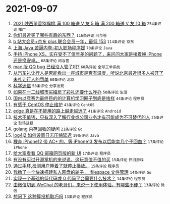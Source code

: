 # 2021-09-07

1. [2021 陕西翠香猕猴桃 满 100 箱送 V 友 5 箱 满 200 箱送 V 友 10 箱](https://www.v2ex.com/t/800328) `254条评论` `推广`
1. [你们最近买了哪些有趣的东西？](https://www.v2ex.com/t/800284) `116条评论` `问与答`
1. [b 站大会员+京东 plus 联合会员一年，最低 153](https://www.v2ex.com/t/800357) `114条评论` `京东`
1. [上海 Java 苦逼内卷-初入职场程序媛](https://www.v2ex.com/t/800379) `70条评论` `Java`
1. [手持 iPhone XS，实在受不了信号差的问题了，来问问大家是接着换 iPhone 还是换安卓。](https://www.v2ex.com/t/800290) `68条评论` `问与答`
1. [mac 版 QQ bug 已经没人管了吗?](https://www.v2ex.com/t/800298) `60条评论` `全球工单系统`
1. [从汽车礼让行人是否能看出一座城市是否有温度，听说北京最近很多人被开了未礼让行人的罚单](https://www.v2ex.com/t/800435) `60条评论` `北京`
1. [科学迷信](https://www.v2ex.com/t/800292) `58条评论` `分享发现`
1. [如果在一二线城市买婚房了彩礼还要什么咋办](https://www.v2ex.com/t/800338) `50条评论` `生活`
1. [国内以竞赛为最终目的的计算机学习圈子到底是啥样](https://www.v2ex.com/t/800469) `44条评论` `程序员`
1. [有感于 CentOS 停止维护](https://www.v2ex.com/t/800283) `43条评论` `CentOS`
1. [edge 真是在不能用的路上越走越远了](https://www.v2ex.com/t/800296) `41条评论` `Android`
1. [技术不值钱，只有深入了解行业或公司业务才有可能成为不可替代的人](https://www.v2ex.com/t/800457) `25条评论` `职场话题`
1. [golang 内存回收的疑问](https://www.v2ex.com/t/800407) `21条评论` `Go`
1. [log4j2 如何设置日志压缩延迟](https://www.v2ex.com/t/800356) `19条评论` `Java`
1. [裸奔 iPhone12 带 AC+ 的，等 iPhone13 发布以后能卖几个子回血？](https://www.v2ex.com/t/800433) `17条评论` `iPhone`
1. [给大家看看 QQ 邮箱网页版的新 UI](https://www.v2ex.com/t/800367) `17条评论` `程序员`
1. [有没有买过开源掌机的来说说，这玩意值不值的买](https://www.v2ex.com/t/800387) `15条评论` `怀旧游戏`
1. [通过手环,检测用户睡着了就停止播放。](https://www.v2ex.com/t/800286) `15条评论` `程序员`
1. [我撸了一个快速搭建私人网盘的轮子， ifilespace 文件管理](https://www.v2ex.com/t/800394) `14条评论` `Go`
1. [实现一个基础的低代码或 0 代码平台需要什么技术？](https://www.v2ex.com/t/800355) `14条评论` `程序员`
1. [由微信切到 WeChat 的老哥们，来说一下使用体验，有哪些不便？](https://www.v2ex.com/t/800322) `13条评论` `微信`
1. [想问下 这种算投机取巧吗](https://www.v2ex.com/t/800291) `13条评论` `程序员`
